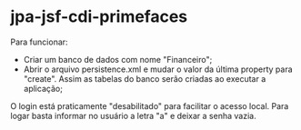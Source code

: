 # jpa-jsf-cdi-primefaces
Para funcionar:
- Criar um banco de dados com nome "Financeiro";
- Abrir o arquivo persistence.xml e mudar o valor da última property para "create". Assim as tabelas do banco serão criadas ao executar a aplicação;

O login está praticamente "desabilitado" para facilitar o acesso local. Para logar basta informar no usuário a letra "a" e deixar a senha vazia.
